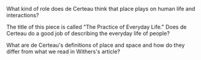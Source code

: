 What kind of role does de Certeau think that place plays on human life and interactions?

The title of this piece is called "The Practice of Everyday Life." Does de Certeau do a good job of describing the everyday life of people?

What are de Certeau's definitions of place and space and how do they differ from what we read in Withers's article?
